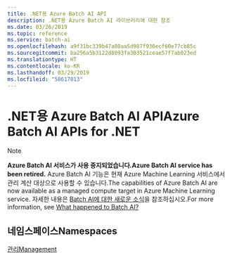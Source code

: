 ```yaml
---
title: .NET용 Azure Batch AI API
description: .NET용 Azure Batch AI 라이브러리에 대한 참조
ms.date: 03/26/2019
ms.topic: reference
ms.service: batch-ai
ms.openlocfilehash: a9f31bc339b47a80aa5d987f936ecf60e77cb85c
ms.sourcegitcommit: ba256a5b3122d8093fa303521ceae57f7ab023ed
ms.translationtype: HT
ms.contentlocale: ko-KR
ms.lasthandoff: 03/29/2019
ms.locfileid: "58617013"
---
```

# <a name="azure-batch-ai-apis-for-net"></a><span data-ttu-id="19a58-103">.NET용 Azure Batch AI API</span><span class="sxs-lookup"><span data-stu-id="19a58-103">Azure Batch AI APIs for .NET</span></span>

>[!Note]
><span data-ttu-id="19a58-104">**Azure Batch AI 서비스가 사용 중지되었습니다.**</span><span class="sxs-lookup"><span data-stu-id="19a58-104">**Azure Batch AI service has been retired.**</span></span> <span data-ttu-id="19a58-105">Azure Batch AI 기능은 현재 Azure Machine Learning 서비스에서 관리 계산 대상으로 사용할 수 있습니다.</span><span class="sxs-lookup"><span data-stu-id="19a58-105">The capabilities of Azure Batch AI are now available as a managed compute target in Azure Machine Learning service.</span></span> <span data-ttu-id="19a58-106">자세한 내용은 [Batch AI에 대한 새로운 소식](https://aka.ms/batchai-retirement)을 참조하십시오.</span><span class="sxs-lookup"><span data-stu-id="19a58-106">For more information, see [What happened to Batch AI?](https://aka.ms/batchai-retirement)</span></span>

## <a name="namespaces"></a><span data-ttu-id="19a58-107">네임스페이스</span><span class="sxs-lookup"><span data-stu-id="19a58-107">Namespaces</span></span>

[<span data-ttu-id="19a58-108">관리</span><span class="sxs-lookup"><span data-stu-id="19a58-108">Management</span></span>](/dotnet/api/overview/azure/batchai/management)
